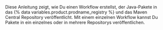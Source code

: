 Diese Anleitung zeigt, wie Du einen Workflow erstellst, der Java-Pakete in das {% data variables.product.prodname_registry %} und das Maven Central Repository veröffentlicht. Mit einem einzelnen Workflow kannst Du Pakete in ein einzelnes oder in mehrere Repositorys veröffentlichen.